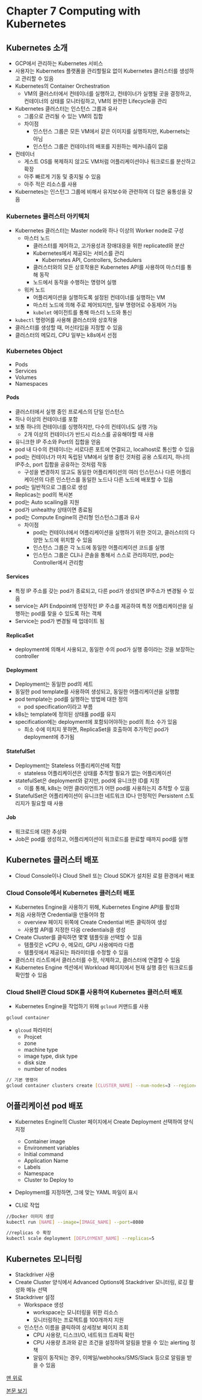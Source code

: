 # Chapter 7 Computing with Kubernetes

## Kubernetes 소개

* GCP에서 관리하는 Kubernetes 서비스
* 사용자는 Kubernetes 플랫폼을 관리할필요 없이 Kubernetes 클러스터를 생성하고 관리할 수 있음
* Kubernetes의 Container Orchestration
  * VM의 클러스터에서 컨테이너를 실행하고, 컨테이너가 실행될 곳을 결정하고, 컨테이너의 상태를 모니터링하고, VM의 완전한 Lifecycle을 관리
* Kubernetes 클러스터는 인스턴스 그룹과 유사
  * 그룹으로 관리될 수 있는 VM의 집합
  * 차이점
    * 인스턴스 그룹은 모든 VM에서 같은 이미지를 실행하지만, Kubernets는 아님
    * 인스턴스 그룹은 컨테이너의 배포를 지원하는 메커니즘이 없음
* 컨테이너
  * 게스트 OS를 복제하지 않고도 VM처럼 어플리케이션이나 워크로드를 분산하고 확장
  * 아주 빠르게 기동 및 중지될 수 있음
  * 아주 적은 리소스를 사용
* Kubernetes는 인스턴그 그룹에 비해서 유지보수와 관련하여 더 많은 융통성을 갖음

### Kubernetes 클러스터 아키텍처

* Kubernetes 클러스터는 Master node와 하나 이상의 Worker node로 구성
  * 마스터 노드
    * 클러스터를 제어하고, 고가용성과 장애대응을 위한 replicated와 분산
    * Kubernetes에서 제공되는 서비스를 관리
      * Kubernetes API, Controllers, Schedulers
    * 클러스터와의 모든 상호작용은 Kubernetes API를 사용하여 마스터를 통해 동작
    * 노드에서 동작을 수행하는 명령어 실행
  * 워커 노드
    * 어플리케이션을 실행하도록 설정된 컨테이너를 실행하는 VM
    * 마스터 노드에 의해 주로 제어되지만, 일부 명령어로 수동제어 가능
    * `kubelet` 에이전트를 통해 마스터 노드와 통신
* `kubectl` 명령어를 사용해 클러스터와 상호작용
* 클러스터를 생성할 때, 머신타입을 지정할 수 있음
* 클러스터의 메모리, CPU 일부는 k8s에서 선점

### Kubernetes Object

* Pods
* Services
* Volumes
* Namespaces

#### Pods

* 클러스터에서 실행 중인 프로세스의 단일 인스턴스
* 하나 이상의 컨테이너를 포함
* 보통 하나의 컨테이너를 싱행하지만, 다수의 컨테이너도 실행 가능
  * 2개 이상의 컨테이너가 반드시 리소스를 공유해야할 때 사용
* 유니크한 IP 주소와 Port의 집합을 얻음
* pod 내 다수의 컨테이너는 서로다른 포트에 연결되고, localhost로 통신할 수 있음
* pod는 컨테이너가 마치 독립된 VM에서 실행 중인 것처럼 공용 스토리지, 하나의 IP주소, port 집합을 공유하는 것처럼 작동
  * 구성을 변경하지 않고도 동일한 어플리케이션의 여러 인스턴스나 다른 어플리케이션의 다른 인스턴스를 동일한 노드나 다른 노드에 배포할 수 있음
* pod는 일반적으로 그룹으로 생성
* Replicas는 pod의 복사본
* pod는 Auto scailing을 지원
* pod가 unhealthy 상태이면 종료됨
* pod는 Compute Engine의 관리형 인스턴스그룹과 유사
  * 차이점
    * pod는 컨테이너에서 어플리케이션을 실행하기 위한 것이고, 클러스터의 다양한 노드에 위치할 수 있음
    * 인스턴스 그룹은 각 노드에 동일한 어플리케이션 코드를 실행
    * 인스턴스 그룹은 CLI나 콘솔을 통해서 스스로 관리하지만, pod는 Controller에서 관리함

#### Services

* 특정 IP 주소를 갖는 pod가 종료되고, 다른 pod가 생성되면 IP주소가 변경될 수 있음
* service는 API Endpoint에 안정적인 IP 주소를 제공하여 특정 어플리케이션을 실행하는 pod를 찾을 수 있도록 하는 객체
* Service는 pod가 변경될 때 업데이트 됨

#### ReplicaSet

* deployment에 의해서 사용되고, 동일한 수의 pod가 실행 중이라는 것을 보장하는 controller

#### Deployment

* Deployment는 동일한 pod의 세트
* 동일한 pod template를 사용하여 생성되고, 동일한 어플리케이션을 실행함
* pod template는 pod를 실행하는 방법에 대한 정의
  * pod specification이라고 부름
* k8s는 template에 정의된 상태롤 pod를 유지
* specification에는 deployment에 포함되어야하는 pod의 최소 수가 있음
  * 최소 수에 미치지 못하면, ReplicaSet을 호출하여 추가적인 pod가 deployment에 추가됨

#### StatefulSet

* Deployment는 Stateless 어플리케이션에 적합
  * stateless 어플리케이션은 상태를 추적할 필요가 없는 어플리케이션
* statefulSet은 deployment와 같지만, pod에 유니크한 ID를 지정
  * 이를 통해, k8s는 어떤 클라이언트가 어떤 pod를 사용하는지 추적할 수 있음
* StatefulSet은 어플리케이션이 유니크한 네트워크 ID나 안정적인 Persistent 스토리지가 필요할 때 사용

#### Job

* 워크로드에 대한 추상화
* Job은 pod를 생성하고, 어플리케이션이 워크로드를 완료할 때까지 pod를 실행

## Kubernetes 클러스터 배포

* Cloud Console이나 Cloud Shell 또는 Cloud SDK가 설치된 로컬 환경에서 배포

### Cloud Console에서 Kubernetes 클러스터 배포

* Kubernetes Engine을 사용하기 위해, Kubernetes Engine API를 활성화
* 처음 사용하면 Credential을 만들어야 함
  * overview 페이지 위쪽에 Create Credential 버튼 클릭하여 생성
  * 사용할 API를 지정한 다음 credentials을 생성
* Create Cluster를 클릭하면 몇몇 템플릿을 선택할 수 있음
  * 템플릿은 vCPU 수, 메모리, GPU 사용에따라 다름
  * 템플릿에서 제공되는 파라미터를 수정할 수 있음
* 클러스터 리스트에서 클러스터를 수정, 삭제하고, 클러스터에 연결할 수 있음
* Kubernetes Engine 섹션에서 Workload 페이지에서 현재 실행 중인 워크로드를 확인할 수 있음

### Cloud Shell관 Cloud SDK를 사용하여 Kubernetes 클러스터 배포

* Kubernetes Engine을 작업하기 위해 `gcloud` 커맨드를 사용

```bash
gcloud container
```

* `glcoud` 파라미터
  * Projcet
  * zone
  * machine type
  * image type, disk type
  * disk size
  * number of nodes

```bash
// 기본 명령어
gcloud container clusters create [CLUSTER_NAME] --num-nodes=3 --region=[REGION]
```

## 어플리케이션 pod 배포

* Kubernetes Engine의 Cluster 페이지에서 Create Deployment 선택하여 양식 지정
  * Container image
  * Environment variables
  * Initial command
  * Application Name
  * Labels
  * Namespace
  * Cluster to Deploy to
* Deployment를 지정하면, 그에 맞는 YAML 파일이 표시

* CLI로 작업

```bash
//Docker 이미지 생성
kubectl run [NAME] --image=[IMAGE_NAME] --port=8080

//replicas 수 확장
kubectl scale deployment [DEPLOYMENT_NAME] --replicas=5
```

## Kubernetes 모니터링

* Stackdriver 사용
* Create Cluster 양식에서 Advanced Options에 Stackdriver 모니터링, 로깅 활성화 메뉴 선택
* Stackdriver 설정
  * Workspace 생성
    * workspace는 모니터링을 위한 리소스
    * 모니터링하는 프로젝트를 100개까지 지원
  * 인스턴스 이름을 클릭하여 상세정보 페이지 조회
    * CPU 사용량, 디스크I/O, 네트워크 트래픽 확인
    * CPU 사용량 초과와 같은 조건을 설정하여 알림을 받을 수 있는 alerting 정책
    * 알림이 동작되는 경우, 이메일/webhooks/SMS/Slack 등으로 알림을 받을 수 있음

[맨 위로](#chapter-7-computing-with-kubernetes)

[본문 보기](../Chapter_7.md)